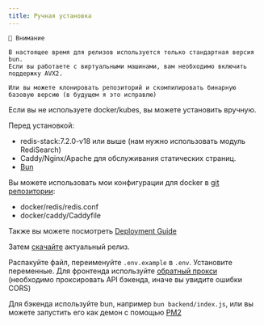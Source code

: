 ```yaml
---
title: Ручная установка
---
```


~~~
🛑 Внимание

В настоящее время для релизов используется только стандартная версия bun.
Если вы работаете с виртуальными машинами, вам необходимо включить поддержку AVX2.

Или вы можете клонировать репозиторий и скомпилировать бинарную базовую версию (в будущем я это исправлю)
~~~

Если вы не используете docker/kubes, вы можете установить вручную.

Перед установкой:
- redis-stack:7.2.0-v18 или выше (нам нужно использовать модуль RediSearch)
- Caddy/Nginx/Apache для обслуживания статических страниц.
- [Bun](https://bun.com/docs/installation)

Вы можете использовать мои конфигурации для docker в [git репозитории](https://github.com/francyfox/BunSqStat):
- docker/redis/redis.conf
- docker/caddy/Caddyfile

Также вы можете посмотреть [Deployment Guide](/advanced/deployment/)

Затем [скачайте](https://github.com/francyfox/BunSqStat/releases) актуальный релиз.

Распакуйте файл, переименуйте `.env.example` в `.env`. Установите переменные.
Для фронтенда используйте [обратный прокси](https://caddy.community/t/caddy-for-spa-api/11580) (необходимо проксировать API бэкенда, иначе вы увидите ошибки CORS)

Для бэкенда используйте bun, например `bun backend/index.js`, или вы можете запустить его как демон с помощью [PM2](https://bun.com/docs/guides/ecosystem/pm2)
